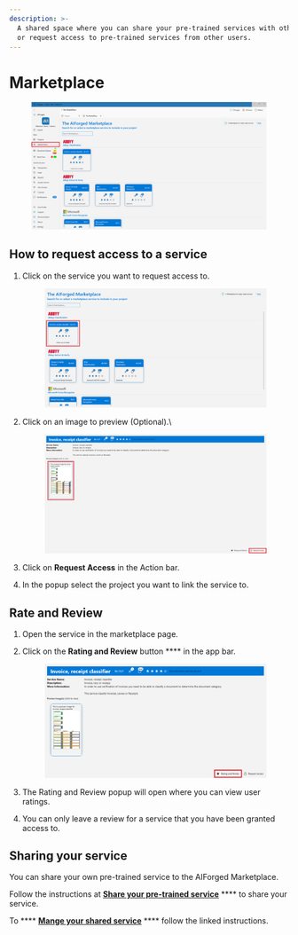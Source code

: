 ```yaml
---
description: >-
  A shared space where you can share your pre-trained services with other users,
  or request access to pre-trained services from other users.
---
```


# Marketplace

<figure><img src=".gitbook/assets/image (18) (3) (1).png" alt=""><figcaption></figcaption></figure>

## How to request access to a service

1.  Click on the service you want to request access to.

    <figure><img src=".gitbook/assets/image (4) (1) (2).png" alt=""><figcaption></figcaption></figure>
2.  Click on an image to preview (Optional).\


    <figure><img src=".gitbook/assets/image (17) (4).png" alt=""><figcaption></figcaption></figure>
3. Click on **Request Access** in the Action bar.
4. In the popup select the project you want to link the service to.

## Rate and Review

1. Open the service in the marketplace page.
2.  Click on the **Rating and Review** button **** in the app bar.

    <figure><img src=".gitbook/assets/image (9) (1) (1) (1).png" alt=""><figcaption></figcaption></figure>
3. The Rating and Review popup will open where you can view user ratings.
4. You can only leave a review for a service that you have been granted access to.

## Sharing your service

You can share your own pre-trained service to the AIForged Marketplace.

Follow the instructions at [**Share your pre-trained service**](marketplace-1/share-your-custom-service.md) **** to share your service.

To **** [**Mange your shared service**](https://app.gitbook.com/o/1yl5TAJxthsR0FUUMZ1G/s/0rqlYSeVcAktcbKF7wDh/\~/changes/Opeo3sZWfW5JCDRq8lF8/marketplace-1/share-your-custom-service-1) **** follow the linked instructions.
